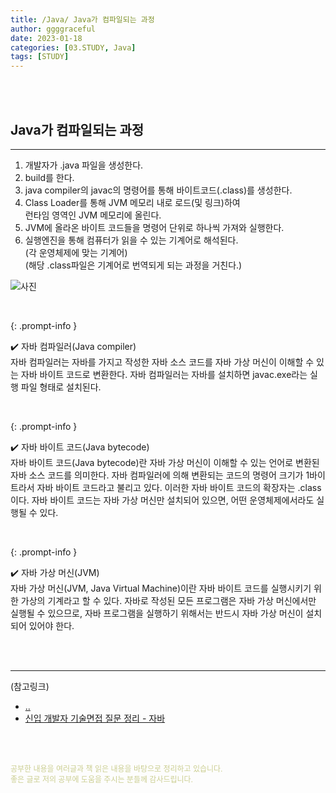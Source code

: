 ```yaml
---
title: /Java/ Java가 컴파일되는 과정
author: ggggraceful
date: 2023-01-18
categories: [03.STUDY, Java]
tags: [STUDY]
---
```


<br/>
<br/>

## Java가 컴파일되는 과정

---

1. 개발자가 .java 파일을 생성한다.
2. build를 한다.
3. java compiler의 javac의 명령어를 통해 바이트코드(.class)를 생성한다.
4. Class Loader를 통해 JVM 메모리 내로 로드(및 링크)하여  
   런타임 영역인 JVM 메모리에 올린다.
6. JVM에 올라온 바이트 코드들을 명령어 단위로 하나씩 가져와 실행한다.  
7. 실행엔진을 통해 컴퓨터가 읽을 수 있는 기계어로 해석된다.  
   (각 운영체제에 맞는 기계어)  
   (해당 .class파일은 기계어로 번역되게 되는 과정을 거친다.)

![사진](https://user-images.githubusercontent.com/109974940/213313682-553dcd7a-56e3-4995-8a94-3483e5be90e0.png)

<br/>

{: .prompt-info }

✔️ 자바 컴파일러(Java compiler)  
자바 컴파일러는 자바를 가지고 작성한 자바 소스 코드를 자바 가상 머신이 이해할 수 있는 자바 바이트 코드로 변환한다.
자바 컴파일러는 자바를 설치하면 javac.exe라는 실행 파일 형태로 설치된다.

<br/>

{: .prompt-info }

✔️ 자바 바이트 코드(Java bytecode)  
자바 바이트 코드(Java bytecode)란 자바 가상 머신이 이해할 수 있는 언어로 변환된 자바 소스 코드를 의미한다.
자바 컴파일러에 의해 변환되는 코드의 명령어 크기가 1바이트라서 자바 바이트 코드라고 불리고 있다.
이러한 자바 바이트 코드의 확장자는 .class이다.
자바 바이트 코드는 자바 가상 머신만 설치되어 있으면, 어떤 운영체제에서라도 실행될 수 있다.

<br/>

{: .prompt-info }

✔️ 자바 가상 머신(JVM)  
자바 가상 머신(JVM, Java Virtual Machine)이란 자바 바이트 코드를 실행시키기 위한 가상의 기계라고 할 수 있다.
자바로 작성된 모든 프로그램은 자바 가상 머신에서만 실행될 수 있으므로, 자바 프로그램을 실행하기 위해서는 반드시 자바 가상 머신이 설치되어 있어야 한다.

<br/>
<br/>

---

(참고링크)

- [..](https://yang-droid.tistory.com/48)
- [신입 개발자 기술면접 질문 정리 - 자바](https://dev-coco.tistory.com/153)

<br/>
<br/>

<span style="font-size: 12px; color:  #cbce91"> 공부한 내용을 여러글과 책 읽은 내용을 바탕으로 정리하고 있습니다.</span>  
<span style="font-size: 12px; color:  #cbce91"> 좋은 글로 저의 공부에 도움을 주시는 분들께 감사드립니다. </span>

<!--

❤️면접예상질문 ❤️

-->
